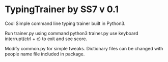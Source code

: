 #   TypingTrainer by SS7 v 0.1

Cool Simple command line typing trainer built in Python3.

Run trainer.py using command python3 trainer.py
use keyboard interrupt(ctrl + c) to exit and see score.

Modify common.py for simple tweaks.
Dictionary files can be changed with people name file included in package.
